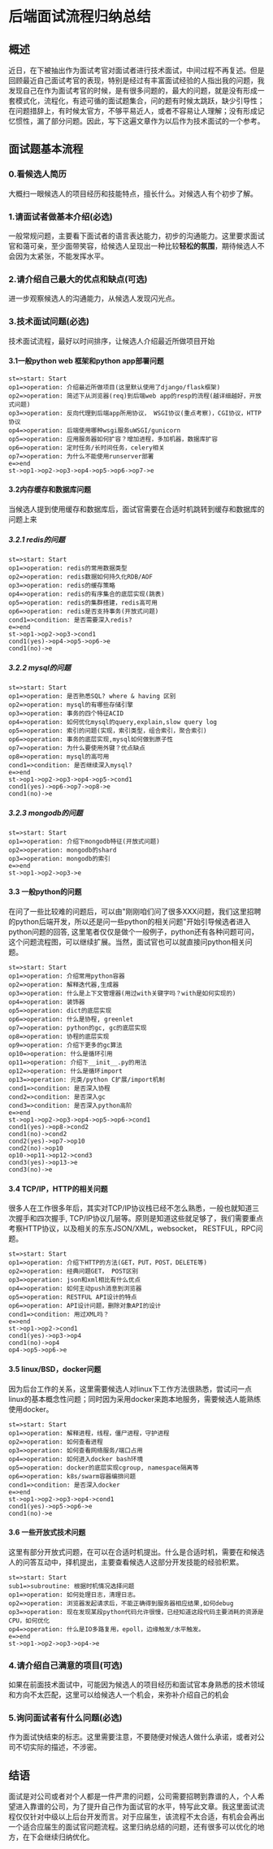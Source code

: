 # 后端面试流程归纳总结
## 概述
  近日，在下被抽出作为面试考官对面试者进行技术面试，中间过程不再复述。但是回顾最近自己面试考官的表现，特别是经过有丰富面试经验的人指出我的问题，我发现自己在作为面试考官的时候，是有很多问题的，最大的问题，就是没有形成一套模式化，流程化，有迹可循的面试题集合，问的题有时候太跳跃，缺少引导性；在问题措辞上，有时候太官方，不够平易近人，或者不容易让人理解；没有形成记忆惯性，漏了部分问题。因此，写下这遍文章作为以后作为技术面试的一个参考。
## 面试题基本流程
### 0.看候选人简历
  大概扫一眼候选人的项目经历和技能特点，擅长什么。对候选人有个初步了解。
### 1.请面试者做基本介绍(必选)
  一般常规问题，主要看下面试者的语言表达能力，初步的沟通能力。这里要求面试官和蔼可亲，至少面带笑容，给候选人呈现出一种比较**轻松的氛围**，期待候选人不会因为太紧张，不能发挥水平。
### 2.请介绍自己最大的优点和缺点(可选)
  进一步观察候选人的沟通能力，从候选人发现闪光点。
### 3.技术面试问题(必选)
  技术面试流程，最好以时间排序，让候选人介绍最近所做项目开始
#### 3.1一般python web 框架和python app部署问题
```flow
st=>start: Start
op1=>operation: 介绍最近所做项目(这里默认使用了django/flask框架)
op2=>operation: 简述下从浏览器(req)到后端web app的resp的流程(越详细越好，开放式问题)
op3=>operation: 反向代理到后端app所用协议， WSGI协议(重点考察)，CGI协议，HTTP协议
op4=>operation: 后端使用哪种wsgi服务uWSGI/gunicorn
op5=>operation: 应用服务器如何扩容？增加进程，多加机器，数据库扩容
op6=>operation: 定时任务/长时间任务，celery相关
op7=>operation: 为什么不能使用runserver部署
e=>end
st->op1->op2->op3->op4->op5->op6->op7->e
```
#### 3.2内存缓存和数据库问题
  当候选人提到使用缓存和数据库后，面试官需要在合适时机跳转到缓存和数据库的问题上来
##### 3.2.1 redis的问题
```flow
st=>start: Start
op1=>operation: redis的常用数据类型
op2=>operation: redis数据如何持久化RDB/AOF
op3=>operation: redis的缓存策略
op4=>operation: redis的有序集合的底层实现(跳表)
op5=>operation: redis的集群搭建，redis高可用
op6=>operation: redis是否支持事务(开放式问题)
cond1=>condition: 是否需要深入redis?
e=>end
st->op1->op2->op3->cond1
cond1(yes)->op4->op5->op6->e
cond1(no)->e
```
##### 3.2.2 mysql的问题
```flow
st=>start: Start
op1=>operation: 是否熟悉SQL? where & having 区别
op2=>operation: mysql的有哪些存储引擎
op3=>operation: 事务的四个特征ACID
op4=>operation: 如何优化mysql的query,explain,slow query log
op5=>operation: 索引的问题(实现，索引类型，组合索引，聚合索引)
op6=>operation: 事务的底层实现,mysql如何做到原子性
op7=>operation: 为什么要使用外键？优点缺点
op8=>operation: mysql的高可用
cond1=>condition: 是否继续深入mysql?
e=>end
st->op1->op2->op3->op4->op5->cond1
cond1(yes)->op6->op7->op8->e
cond1(no)->e
```
##### 3.2.3 mongodb的问题
```flow
st=>start: Start
op1=>operation: 介绍下mongodb特征(开放式问题)
op2=>operation: mongodb的shard
op3=>operation: mongodb的索引
e=>end
st->op1->op2->op3->e
```
#### 3.3 一般python的问题
在问了一些比较难的问题后，可以由"刚刚咱们问了很多XXX问题，我们这里招聘的python后端开发，所以还是问一些python的相关问题"开始引导候选者进入python问题的回答, 这里笔者仅仅是做个一般例子，python还有各种问题可问，这个问题流程图，可以继续扩展。当然，面试官也可以就直接问python相关问题。
```flow
st=>start: Start
op1=>operation: 介绍常用python容器
op2=>operation: 解释迭代器,生成器
op3=>operation: 什么是上下文管理器(用过with关键字吗？with是如何实现的)
op4=>operation: 装饰器
op5=>operation: dict的底层实现
op6=>operation: 什么是协程, greenlet
op7=>operation: python的gc, gc的底层实现
op8=>operation: 协程的底层实现
op9=>operation: 介绍下更多的gc算法
op10=>operation: 什么是循环引用
op11=>operation: 介绍下__init__.py的用法
op12=>operation: 什么是循环import
op13=>operation: 元类/python C扩展/import机制
cond1=>condition: 是否深入协程
cond2=>condition: 是否深入gc
cond3=>condition: 是否深入python高阶
e=>end
st->op1->op2->op3->op4->op5->op6->cond1
cond1(yes)->op8->cond2
cond1(no)->cond2
cond2(yes)->op7->op10
cond2(no)->op10
op10->op11->op12->cond3
cond3(yes)->op13->e
cond3(no)->e
```
#### 3.4 TCP/IP，HTTP的相关问题
  很多人在工作很多年后，其实对TCP/IP协议栈已经不怎么熟悉，一般也就知道三次握手和四次握手, TCP/IP协议几层等。原则是知道这些就足够了，我们需要重点考察HTTP协议，以及相关的东东JSON/XML，websocket， RESTFUL，RPC问题。
```flow
st=>start: Start
op1=>operation: 介绍下HTTP的方法(GET，PUT，POST，DELETE等)
op2=>operation: 经典问题GET， POST区别
op3=>operation: json和xml相比有什么优点
op4=>operation: 如何主动push消息到浏览器
op5=>operation: RESTFUL API设计的特点
op6=>operation: API设计问题，删除对象API的设计
cond1=>condition: 用过XML吗？
e=>end
st->op1->op2->cond1
cond1(yes)->op3->op4
cond1(no)->op4
op4->op5->op6->e
```
#### 3.5 linux/BSD，docker问题
   因为后台工作的关系，这里需要候选人对linux下工作方法很熟悉，尝试问一点linux的基本概念性问题；同时因为采用docker来跑本地服务，需要候选人能熟练使用docker。
```flow
st=>start: Start
op1=>operation: 解释进程，线程，僵尸进程，守护进程
op2=>operation: 如何查看进程
op3=>operation: 如何查看网络服务/端口占用
op4=>operation: 如何进入docker bash环境
op5=>operation: docker的底层实现cgroup, namespace隔离等
op6=>operation: k8s/swarm容器编排问题
cond1=>condition: 是否深入docker
e=>end
st->op1->op2->op3->op4->cond1
cond1(yes)->op5->op6->e
cond1(no)->e
```
#### 3.6 一些开放式技术问题
这里有部分开放式问题，在可以在合适时机提出。什么是合适时机，需要在和候选人的问答互动中，择机提出，主要查看候选人这部分开发技能的经验积累。
```flow
st=>start: Start
sub1=>subroutine: 根据时机情况选择问题
op1=>operation: 如何处理日志，清理日志。
op2=>operation: 浏览器发起请求后，不能正确得到服务器相应结果,如何debug
op3=>operation: 现在发现某段python代码允许很慢，已经知道这段代码主要消耗的资源是CPU，如何优化
op4=>operation: 什么是IO多路复用，epoll，边缘触发/水平触发。
e=>end
st->op1->op2->op3->op4->e
```
### 4.请介绍自己满意的项目(可选)
  如果在前面技术面试中，可能因为候选人的项目经历和面试官本身熟悉的技术领域和方向不太匹配，这里可以给候选人一个机会，来弥补介绍自己的机会
### 5.询问面试者有什么问题(必选)
  作为面试快结束的标志。这里需要注意，不要随便对候选人做什么承诺，或者对公司不切实际的描述，不涉密。
## 结语
  面试是对公司或者对个人都是一件严肃的问题，公司需要招聘到靠谱的人，个人希望进入靠谱的公司，为了提升自己作为面试官的水平，特写此文章。我这里面试流程仅仅针对中级以上后台开发而言。对于应届生，该流程不太合适，有机会会再出一个适合应届生的面试官问题流程。这里归纳总结的问题，还有很多可以优化的地方，在下会继续归纳优化。